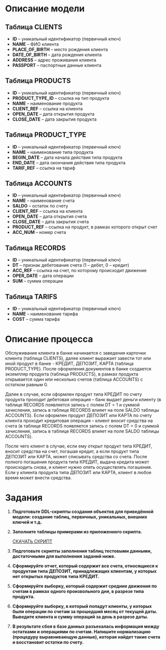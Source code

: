 # Описание модели

## Таблица CLIENTS
- **ID** – уникальный идентификатор (первичный ключ)
- **NAME** – ФИО клиента
- **PLACE_OF_BIRTH** – место рождения клиента
- **DATE_OF_BIRTH** – дата рождения клиента
- **ADDRESS** – адрес проживания клиента
- **PASSPORT** – паспортные данные клиента

## Таблица PRODUCTS
- **ID** – уникальный идентификатор (первичный ключ)
- **PRODUCT_TYPE_ID** – ссылка на тип продукта
- **NAME** – наименование продукта
- **CLIENT_REF** – ссылка на клиента
- **OPEN_DATE** – дата открытия продукта
- **CLOSE_DATE** – дата закрытия продукта

## Таблица PRODUCT_TYPE
- **ID** – уникальный идентификатор (первичный ключ)
- **NAME** – наименование типа продукта
- **BEGIN_DATE** – дата начала действия типа продукта
- **END_DATE** – дата окончания действия типа продукта
- **TARIF_REF** – ссылка на тариф

## Таблица ACCOUNTS
- **ID** – уникальный идентификатор (первичный ключ)
- **NAME** – наименование счета
- **SALDO** – остаток по счету
- **CLIENT_REF** – ссылка на клиента
- **OPEN_DATE** – дата открытия счета
- **CLOSE_DATE** – дата закрытия счета
- **PRODUCT_REF** – ссылка на продукт, в рамках которого открыт счет
- **ACC_NUM** – номер счета

## Таблица RECORDS
- **ID** – уникальный идентификатор (первичный ключ)
- **DT** – признак дебетования счета (1 – дебет, 0 – кредит)
- **ACC_REF** – ссылка на счет, по которому происходит движение
- **OPER_DATE** – дата операции
- **SUM** – сумма операции

## Таблица TARIFS
- **ID** – уникальный идентификатор (первичный ключ)
- **NAME** – наименование тарифа
- **COST** – сумма тарифа

# Описание процесса

Обслуживание клиента в банке начинается с заведения карточки клиента (таблица CLIENTS), далее клиент выражает завести тот или иной продукт в банке - КРЕДИТ, ДЕПОЗИТ, КАРТА (таблица PRODUCT_TYPE). После оформления документов в банке создается экземпляр продукта (таблица PRODUCTS), в рамках продукта открывается один или несколько счетов (таблица ACCOUNTS) с остатком равным 0.

Далее в случае, если оформлен продукт типа КРЕДИТ по счету продукта проходит дебетовая операция – банк выдает деньги клиенту (в таблице RECORDS появляется запись с полем DT = 1 и суммой зачисления, запись в таблице RECORDS влияет на поле SALDO таблицы ACCOUNTS). Если оформлен продукт ДЕПОЗИТ или КАРТА по счету клиента проходит кредитовая операция – клиент вносит средства на счета (в таблице RECORDS появляется запись с полем DT = 0 и суммой зачисления, запись в таблице RECORDS влияет на поле SALDO таблицы ACCOUNTS).

После чего клиент в случае, если ему открыт продукт типа КРЕДИТ, вносит средства на счет, погашая кредит, а если продукт типа ДЕПОЗИТ или КАРТА, может списывать средства со счета. После полного погашения продукта типа КРЕДИТ, выдача кредита может происходить снова, и клиент нужно опять осуществлять погашения. Если у клиента продукта типа ДЕПОЗИТ или КАРТА, клиент в любое время может внести средства.

# Задания

1. **Подготовьте DDL-скрипты создания объектов для приведённой модели: создание таблиц, первичных, уникальных, внешних ключей и т.д.**
2. **Заполните таблицы примерами из приложенного скрипта.**

    [СКАЧАТЬ СКРИПТ](https://drive.google.com/file/d/1jnxyq15o5SfdtrWBGC8EjXlBw1Id2Llf/view)

3. **Подготовьте скрипты заполнения таблиц тестовыми данными, достаточными для выполнения заданий ниже.**
4. **Сформируйте отчет, который содержит все счета, относящиеся к продуктам типа ДЕПОЗИТ, принадлежащих клиентам, у которых нет открытых продуктов типа КРЕДИТ.**
5. **Сформируйте выборку, который содержит средние движения по счетам в рамках одного произвольного дня, в разрезе типа продукта.**
6. **Сформируйте выборку, в который попадут клиенты, у которых были операции по счетам за прошедший месяц от текущей даты. Выведите клиента и сумму операций за день в разрезе даты.**
7. **В результате сбоя в базе данных разъехалась информация между остатками и операциями по счетам. Напишите нормализацию (процедуру выравнивающую данные), которая найдет такие счета и восстановит остатки по счету.**
